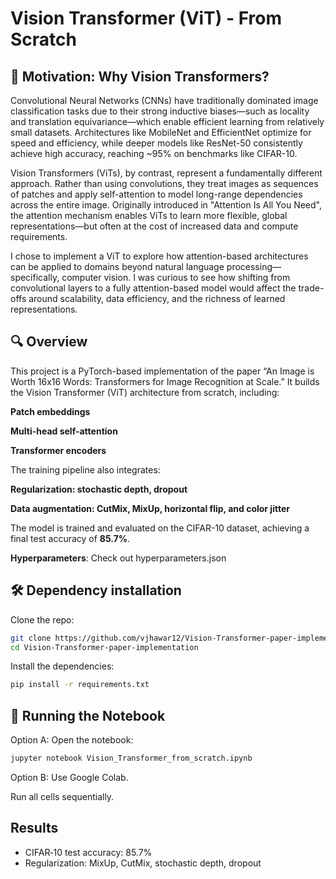 # Vision Transformer (ViT) - From Scratch

## 🧠  Motivation: Why Vision Transformers?

Convolutional Neural Networks (CNNs) have traditionally dominated image classification tasks due to their strong inductive biases—such as locality and translation equivariance—which enable efficient learning from relatively small datasets. Architectures like MobileNet and EfficientNet optimize for speed and efficiency, while deeper models like ResNet-50 consistently achieve high accuracy, reaching ~95% on benchmarks like CIFAR-10.

Vision Transformers (ViTs), by contrast, represent a fundamentally different approach. Rather than using convolutions, they treat images as sequences of patches and apply self-attention to model long-range dependencies across the entire image. Originally introduced in "Attention Is All You Need", the attention mechanism enables ViTs to learn more flexible, global representations—but often at the cost of increased data and compute requirements.

I chose to implement a ViT to explore how attention-based architectures can be applied to domains beyond natural language processing—specifically, computer vision. I was curious to see how shifting from convolutional layers to a fully attention-based model would affect the trade-offs around scalability, data efficiency, and the richness of learned representations.

## 🔍 Overview

This project is a PyTorch-based implementation of the paper “An Image is Worth 16x16 Words: Transformers for Image Recognition at Scale.” It builds the Vision Transformer (ViT) architecture from scratch, including:

**Patch embeddings**

**Multi-head self-attention**

**Transformer encoders**

The training pipeline also integrates:

**Regularization: stochastic depth, dropout**

**Data augmentation: CutMix, MixUp, horizontal flip, and color jitter**

The model is trained and evaluated on the CIFAR-10 dataset, achieving a final test accuracy of **85.7%**.

**Hyperparameters**: Check out hyperparameters.json

## 🛠️ Dependency installation
Clone the repo:

```bash
git clone https://github.com/vjhawar12/Vision-Transformer-paper-implementation.git
cd Vision-Transformer-paper-implementation
```

Install the dependencies:

```bash
pip install -r requirements.txt
```

## 🚀 Running the Notebook

Option A: Open the notebook:

```bash
jupyter notebook Vision_Transformer_from_scratch.ipynb
```

Option B: Use Google Colab.

Run all cells sequentially.


## Results ##
- CIFAR‑10 test accuracy: 85.7%
- Regularization: MixUp, CutMix, stochastic depth, dropout
